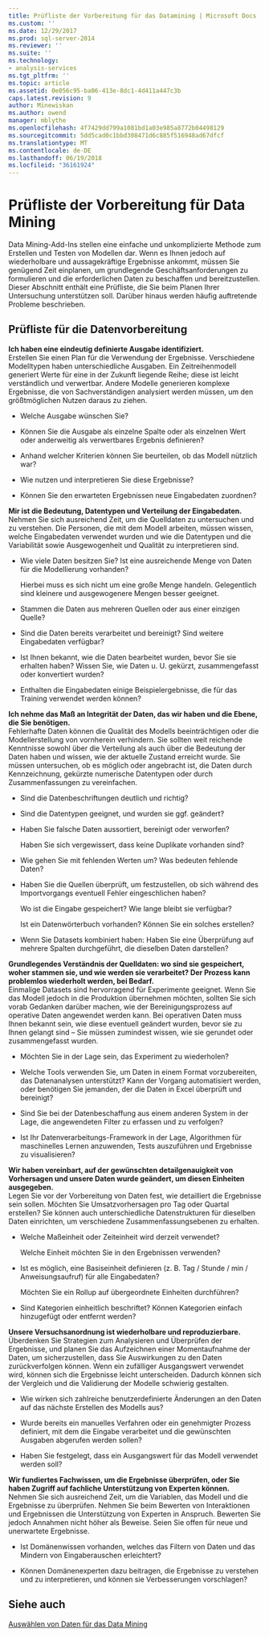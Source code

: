 ```yaml
---
title: Prüfliste der Vorbereitung für das Datamining | Microsoft Docs
ms.custom: ''
ms.date: 12/29/2017
ms.prod: sql-server-2014
ms.reviewer: ''
ms.suite: ''
ms.technology:
- analysis-services
ms.tgt_pltfrm: ''
ms.topic: article
ms.assetid: 0e056c95-ba06-413e-8dc1-4d411a447c3b
caps.latest.revision: 9
author: Minewiskan
ms.author: owend
manager: mblythe
ms.openlocfilehash: 4f7429dd799a1081bd1a03e985a8772b04498129
ms.sourcegitcommit: 5dd5cad0c1bbd308471d6c885f516948ad67dfcf
ms.translationtype: MT
ms.contentlocale: de-DE
ms.lasthandoff: 06/19/2018
ms.locfileid: "36161924"
---
```

# <a name="checklist-of-preparation-for-data-mining"></a>Prüfliste der Vorbereitung für Data Mining
  Data Mining-Add-Ins stellen eine einfache und unkomplizierte Methode zum Erstellen und Testen von Modellen dar. Wenn es Ihnen jedoch auf wiederholbare und aussagekräftige Ergebnisse ankommt, müssen Sie genügend Zeit einplanen, um grundlegende Geschäftsanforderungen zu formulieren und die erforderlichen Daten zu beschaffen und bereitzustellen. Dieser Abschnitt enthält eine Prüfliste, die Sie beim Planen Ihrer Untersuchung unterstützen soll. Darüber hinaus werden häufig auftretende Probleme beschrieben.  
  
## <a name="checklist-of-data-preparation"></a>Prüfliste für die Datenvorbereitung  
 **Ich haben eine eindeutig definierte Ausgabe identifiziert.**  
 Erstellen Sie einen Plan für die Verwendung der Ergebnisse. Verschiedene Modelltypen haben unterschiedliche Ausgaben. Ein Zeitreihenmodell generiert Werte für eine in der Zukunft liegende Reihe; diese ist leicht verständlich und verwertbar. Andere Modelle generieren komplexe Ergebnisse, die von Sachverständigen analysiert werden müssen, um den größtmöglichen Nutzen daraus zu ziehen.  
  
-   Welche Ausgabe wünschen Sie?  
  
-   Können Sie die Ausgabe als einzelne Spalte oder als einzelnen Wert oder anderweitig als verwertbares Ergebnis definieren?  
  
-   Anhand welcher Kriterien können Sie beurteilen, ob das Modell nützlich war?  
  
-   Wie nutzen und interpretieren Sie diese Ergebnisse?  
  
-   Können Sie den erwarteten Ergebnissen neue Eingabedaten zuordnen?  
  
 **Mir ist die Bedeutung, Datentypen und Verteilung der Eingabedaten.**  
 Nehmen Sie sich ausreichend Zeit, um die Quelldaten zu untersuchen und zu verstehen. Die Personen, die mit dem Modell arbeiten, müssen wissen, welche Eingabedaten verwendet wurden und wie die Datentypen und die Variabilität sowie Ausgewogenheit und Qualität zu interpretieren sind.  
  
-   Wie viele Daten besitzen Sie? Ist eine ausreichende Menge von Daten für die Modellierung vorhanden?  
  
     Hierbei muss es sich nicht um eine große Menge handeln. Gelegentlich sind kleinere und ausgewogenere Mengen besser geeignet.  
  
-   Stammen die Daten aus mehreren Quellen oder aus einer einzigen Quelle?  
  
-   Sind die Daten bereits verarbeitet und bereinigt? Sind weitere Eingabedaten verfügbar?  
  
-   Ist Ihnen bekannt, wie die Daten bearbeitet wurden, bevor Sie sie erhalten haben? Wissen Sie, wie Daten u. U. gekürzt, zusammengefasst oder konvertiert wurden?  
  
-   Enthalten die Eingabedaten einige Beispielergebnisse, die für das Training verwendet werden können?  
  
 **Ich nehme das Maß an Integrität der Daten, das wir haben und die Ebene, die Sie benötigen.**  
 Fehlerhafte Daten können die Qualität des Modells beeinträchtigen oder die Modellerstellung von vornherein verhindern. Sie sollten weit reichende Kenntnisse sowohl über die Verteilung als auch über die Bedeutung der Daten haben und wissen, wie der aktuelle Zustand erreicht wurde. Sie müssen untersuchen, ob es möglich oder angebracht ist, die Daten durch Kennzeichnung, gekürzte numerische Datentypen oder durch Zusammenfassungen zu vereinfachen.  
  
-   Sind die Datenbeschriftungen deutlich und richtig?  
  
-   Sind die Datentypen geeignet, und wurden sie ggf. geändert?  
  
-   Haben Sie falsche Daten aussortiert, bereinigt oder verworfen?  
  
     Haben Sie sich vergewissert, dass keine Duplikate vorhanden sind?  
  
-   Wie gehen Sie mit fehlenden Werten um? Was bedeuten fehlende Daten?  
  
-   Haben Sie die Quellen überprüft, um festzustellen, ob sich während des Importvorgangs eventuell Fehler eingeschlichen haben?  
  
     Wo ist die Eingabe gespeichert? Wie lange bleibt sie verfügbar?  
  
     Ist ein Datenwörterbuch vorhanden? Können Sie ein solches erstellen?  
  
-   Wenn Sie Datasets kombiniert haben: Haben Sie eine Überprüfung auf mehrere Spalten durchgeführt, die dieselben Daten darstellen?  
  
 **Grundlegendes Verständnis der Quelldaten: wo sind sie gespeichert, woher stammen sie, und wie werden sie verarbeitet? Der Prozess kann problemlos wiederholt werden, bei Bedarf.**  
 Einmalige Datasets sind hervorragend für Experimente geeignet. Wenn Sie das Modell jedoch in die Produktion übernehmen möchten, sollten Sie sich vorab Gedanken darüber machen, wie der Bereinigungsprozess auf operative Daten angewendet werden kann. Bei operativen Daten muss Ihnen bekannt sein, wie diese eventuell geändert wurden, bevor sie zu Ihnen gelangt sind – Sie müssen zumindest wissen, wie sie gerundet oder zusammengefasst wurden.  
  
-   Möchten Sie in der Lage sein, das Experiment zu wiederholen?  
  
-   Welche Tools verwenden Sie, um Daten in einem Format vorzubereiten, das Datenanalysen unterstützt? Kann der Vorgang automatisiert werden, oder benötigen Sie jemanden, der die Daten in Excel überprüft und bereinigt?  
  
-   Sind Sie bei der Datenbeschaffung aus einem anderen System in der Lage, die angewendeten Filter zu erfassen und zu verfolgen?  
  
-   Ist Ihr Datenverarbeitungs-Framework in der Lage, Algorithmen für maschinelles Lernen anzuwenden, Tests auszuführen und Ergebnisse zu visualisieren?  
  
 **Wir haben vereinbart, auf der gewünschten detailgenauigkeit von Vorhersagen und unsere Daten wurde geändert, um diesen Einheiten ausgegeben.**  
 Legen Sie vor der Vorbereitung von Daten fest, wie detailliert die Ergebnisse sein sollen. Möchten Sie Umsatzvorhersagen pro Tag oder Quartal erstellen? Sie können auch unterschiedliche Datenstrukturen für dieselben Daten einrichten, um verschiedene Zusammenfassungsebenen zu erhalten.  
  
-   Welche Maßeinheit oder Zeiteinheit wird derzeit verwendet?  
  
     Welche Einheit möchten Sie in den Ergebnissen verwenden?  
  
-   Ist es möglich, eine Basiseinheit definieren (z. B. Tag / Stunde / min / Anweisungsaufruf) für alle Eingabedaten?  
  
     Möchten Sie ein Rollup auf übergeordnete Einheiten durchführen?  
  
-   Sind Kategorien einheitlich beschriftet? Können Kategorien einfach hinzugefügt oder entfernt werden?  
  
 **Unsere Versuchsanordnung ist wiederholbare und reproduzierbare.**  
 Überdenken Sie Strategien zum Analysieren und Überprüfen der Ergebnisse, und planen Sie das Aufzeichnen einer Momentaufnahme der Daten, um sicherzustellen, dass Sie Auswirkungen zu den Daten zurückverfolgen können. Wenn ein zufälliger Ausgangswert verwendet wird, können sich die Ergebnisse leicht unterscheiden. Dadurch können sich der Vergleich und die Validierung der Modelle schwierig gestalten.  
  
-   Wie wirken sich zahlreiche benutzerdefinierte Änderungen an den Daten auf das nächste Erstellen des Modells aus?  
  
-   Wurde bereits ein manuelles Verfahren oder ein genehmigter Prozess definiert, mit dem die Eingabe verarbeitet und die gewünschten Ausgaben abgerufen werden sollen?  
  
-   Haben Sie festgelegt, dass ein Ausgangswert für das Modell verwendet werden soll?  
  
 **Wir fundiertes Fachwissen, um die Ergebnisse überprüfen, oder Sie haben Zugriff auf fachliche Unterstützung von Experten können.**  
 Nehmen Sie sich ausreichend Zeit, um die Variablen, das Modell und die Ergebnisse zu überprüfen. Nehmen Sie beim Bewerten von Interaktionen und Ergebnissen die Unterstützung von Experten in Anspruch. Bewerten Sie jedoch Annahmen nicht höher als Beweise. Seien Sie offen für neue und unerwartete Ergebnisse.  
  
-   Ist Domänenwissen vorhanden, welches das Filtern von Daten und das Mindern von Eingaberauschen erleichtert?  
  
-   Können Domänenexperten dazu beitragen, die Ergebnisse zu verstehen und zu interpretieren, und können sie Verbesserungen vorschlagen?  
  
## <a name="see-also"></a>Siehe auch  
 [Auswählen von Daten für das Data Mining](choosing-data-for-data-mining.md)  
  
  
